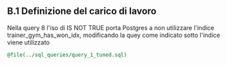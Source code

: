 ## B.1 Definizione del carico di lavoro

Nella query 8 l'iso di IS NOT TRUE porta Postgres a non utilizzare l'indice trainer_gym_has_won_idx, modificando la quey come indicato sotto l'indice viene utilizzato

``` sql
@file(../sql_queries/query_1_tuned.sql)
```